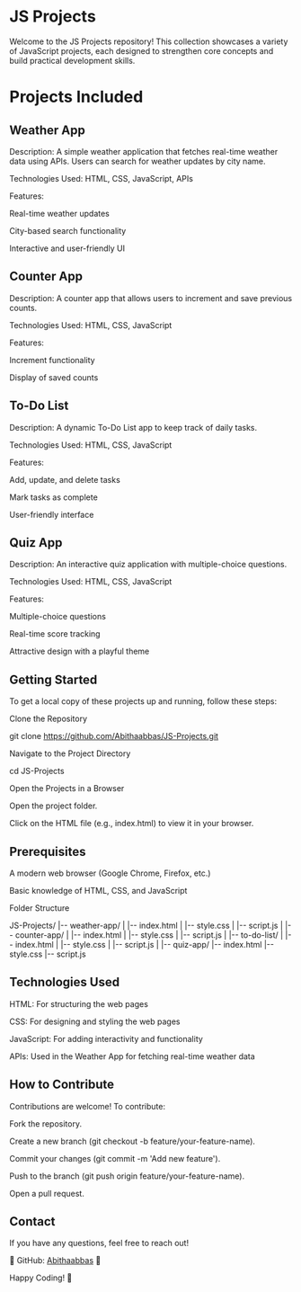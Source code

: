 # JS Projects

Welcome to the JS Projects repository! This collection showcases a variety of JavaScript projects, each designed to strengthen core concepts and build practical development skills.

# Projects Included

## Weather App
Description: A simple weather application that fetches real-time weather data using APIs. Users can search for weather updates by city name.

Technologies Used: HTML, CSS, JavaScript, APIs

Features:

Real-time weather updates

City-based search functionality

Interactive and user-friendly UI

## Counter App

Description: A counter app that allows users to increment and save previous counts.

Technologies Used: HTML, CSS, JavaScript

Features:

Increment functionality

Display of saved counts

## To-Do List

Description: A dynamic To-Do List app to keep track of daily tasks.

Technologies Used: HTML, CSS, JavaScript

Features:

Add, update, and delete tasks

Mark tasks as complete

User-friendly interface

## Quiz App

Description: An interactive quiz application with multiple-choice questions.

Technologies Used: HTML, CSS, JavaScript

Features:

Multiple-choice questions

Real-time score tracking

Attractive design with a playful theme

## Getting Started

To get a local copy of these projects up and running, follow these steps:

Clone the Repository

git clone https://github.com/Abithaabbas/JS-Projects.git

Navigate to the Project Directory

cd JS-Projects

Open the Projects in a Browser

Open the project folder.

Click on the HTML file (e.g., index.html) to view it in your browser.

## Prerequisites

A modern web browser (Google Chrome, Firefox, etc.)

Basic knowledge of HTML, CSS, and JavaScript

Folder Structure

JS-Projects/
  |-- weather-app/
  |     |-- index.html
  |     |-- style.css
  |     |-- script.js
  |
  |-- counter-app/
  |     |-- index.html
  |     |-- style.css
  |     |-- script.js
  |
  |-- to-do-list/
  |     |-- index.html
  |     |-- style.css
  |     |-- script.js
  |
  |-- quiz-app/
        |-- index.html
        |-- style.css
        |-- script.js

## Technologies Used

HTML: For structuring the web pages

CSS: For designing and styling the web pages

JavaScript: For adding interactivity and functionality

APIs: Used in the Weather App for fetching real-time weather data

## How to Contribute

Contributions are welcome! To contribute:

Fork the repository.

Create a new branch (git checkout -b feature/your-feature-name).

Commit your changes (git commit -m 'Add new feature').

Push to the branch (git push origin feature/your-feature-name).

Open a pull request.

## Contact

If you have any questions, feel free to reach out!

📢 GitHub: [Abithaabbas](https://github.com/Abithaabbas/) 🚀

Happy Coding! 🚀

